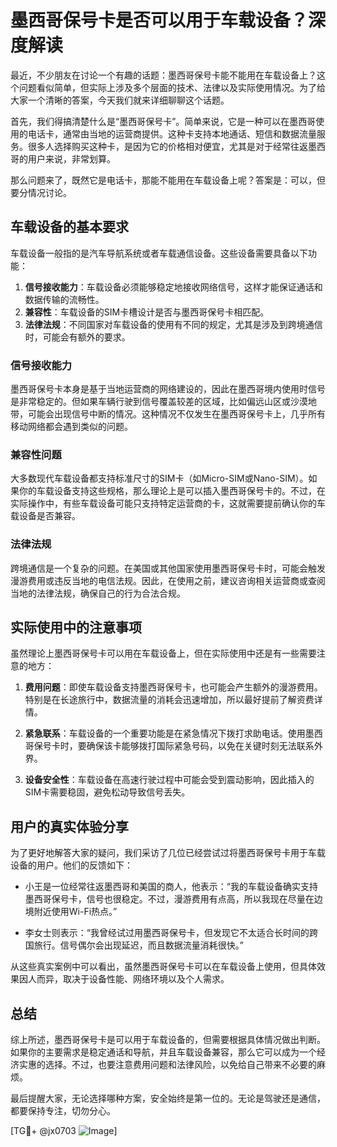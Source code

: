# 墨西哥保号卡是否可以用于车载设备？深度解读

最近，不少朋友在讨论一个有趣的话题：墨西哥保号卡能不能用在车载设备上？这个问题看似简单，但实际上涉及多个层面的技术、法律以及实际使用情况。为了给大家一个清晰的答案，今天我们就来详细聊聊这个话题。

首先，我们得搞清楚什么是“墨西哥保号卡”。简单来说，它是一种可以在墨西哥使用的电话卡，通常由当地的运营商提供。这种卡支持本地通话、短信和数据流量服务。很多人选择购买这种卡，是因为它的价格相对便宜，尤其是对于经常往返墨西哥的用户来说，非常划算。

那么问题来了，既然它是电话卡，那能不能用在车载设备上呢？答案是：可以，但要分情况讨论。

## 车载设备的基本要求

车载设备一般指的是汽车导航系统或者车载通信设备。这些设备需要具备以下功能：

1. **信号接收能力**：车载设备必须能够稳定地接收网络信号，这样才能保证通话和数据传输的流畅性。
2. **兼容性**：车载设备的SIM卡槽设计是否与墨西哥保号卡相匹配。
3. **法律法规**：不同国家对车载设备的使用有不同的规定，尤其是涉及到跨境通信时，可能会有额外的要求。

### 信号接收能力

墨西哥保号卡本身是基于当地运营商的网络建设的，因此在墨西哥境内使用时信号是非常稳定的。但如果车辆行驶到信号覆盖较差的区域，比如偏远山区或沙漠地带，可能会出现信号中断的情况。这种情况不仅发生在墨西哥保号卡上，几乎所有移动网络都会遇到类似的问题。

### 兼容性问题

大多数现代车载设备都支持标准尺寸的SIM卡（如Micro-SIM或Nano-SIM）。如果你的车载设备支持这些规格，那么理论上是可以插入墨西哥保号卡的。不过，在实际操作中，有些车载设备可能只支持特定运营商的卡，这就需要提前确认你的车载设备是否兼容。

### 法律法规

跨境通信是一个复杂的问题。在美国或其他国家使用墨西哥保号卡时，可能会触发漫游费用或违反当地的电信法规。因此，在使用之前，建议咨询相关运营商或查阅当地的法律法规，确保自己的行为合法合规。

## 实际使用中的注意事项

虽然理论上墨西哥保号卡可以用在车载设备上，但在实际使用中还是有一些需要注意的地方：

1. **费用问题**：即使车载设备支持墨西哥保号卡，也可能会产生额外的漫游费用。特别是在长途旅行中，数据流量的消耗会迅速增加，所以最好提前了解资费详情。
   
2. **紧急联系**：车载设备的一个重要功能是在紧急情况下拨打求助电话。使用墨西哥保号卡时，要确保该卡能够拨打国际紧急号码，以免在关键时刻无法联系外界。

3. **设备安全性**：车载设备在高速行驶过程中可能会受到震动影响，因此插入的SIM卡需要稳固，避免松动导致信号丢失。

## 用户的真实体验分享

为了更好地解答大家的疑问，我们采访了几位已经尝试过将墨西哥保号卡用于车载设备的用户。他们的反馈如下：

- 小王是一位经常往返墨西哥和美国的商人，他表示：“我的车载设备确实支持墨西哥保号卡，信号也很稳定。不过，漫游费用有点高，所以我现在尽量在边境附近使用Wi-Fi热点。”
  
- 李女士则表示：“我曾经试过用墨西哥保号卡，但发现它不太适合长时间的跨国旅行。信号偶尔会出现延迟，而且数据流量消耗很快。”

从这些真实案例中可以看出，虽然墨西哥保号卡可以在车载设备上使用，但具体效果因人而异，取决于设备性能、网络环境以及个人需求。

## 总结

综上所述，墨西哥保号卡是可以用于车载设备的，但需要根据具体情况做出判断。如果你的主要需求是稳定通话和导航，并且车载设备兼容，那么它可以成为一个经济实惠的选择。不过，也要注意费用问题和法律风险，以免给自己带来不必要的麻烦。

最后提醒大家，无论选择哪种方案，安全始终是第一位的。无论是驾驶还是通信，都要保持专注，切勿分心。

[TG💪+ @jx0703 ![Image](https://github.com/user-attachments/assets/dbca1d08-cadb-493c-b0ec-ad6f7a83f270)]